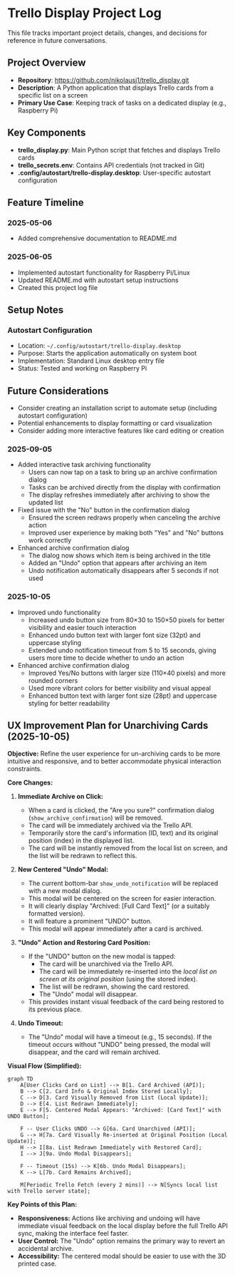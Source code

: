 # Trello Display Project Log

This file tracks important project details, changes, and decisions for reference in future conversations.

## Project Overview

- **Repository**: https://github.com/nikolausj1/trello_display.git
- **Description**: A Python application that displays Trello cards from a specific list on a screen
- **Primary Use Case**: Keeping track of tasks on a dedicated display (e.g., Raspberry Pi)

## Key Components

- **trello_display.py**: Main Python script that fetches and displays Trello cards
- **trello_secrets.env**: Contains API credentials (not tracked in Git)
- **.config/autostart/trello-display.desktop**: User-specific autostart configuration

## Feature Timeline

### 2025-05-06
- Added comprehensive documentation to README.md

### 2025-06-05
- Implemented autostart functionality for Raspberry Pi/Linux
- Updated README.md with autostart setup instructions
- Created this project log file

## Setup Notes

### Autostart Configuration
- Location: `~/.config/autostart/trello-display.desktop`
- Purpose: Starts the application automatically on system boot
- Implementation: Standard Linux desktop entry file
- Status: Tested and working on Raspberry Pi

## Future Considerations

- Consider creating an installation script to automate setup (including autostart configuration)
- Potential enhancements to display formatting or card visualization
- Consider adding more interactive features like card editing or creation


### 2025-09-05
- Added interactive task archiving functionality
  - Users can now tap on a task to bring up an archive confirmation dialog
  - Tasks can be archived directly from the display with confirmation
  - The display refreshes immediately after archiving to show the updated list
- Fixed issue with the "No" button in the confirmation dialog
  - Ensured the screen redraws properly when canceling the archive action
  - Improved user experience by making both "Yes" and "No" buttons work correctly
- Enhanced archive confirmation dialog
  - The dialog now shows which item is being archived in the title
  - Added an "Undo" option that appears after archiving an item
  - Undo notification automatically disappears after 5 seconds if not used

### 2025-10-05
- Improved undo functionality
  - Increased undo button size from 80×30 to 150×50 pixels for better visibility and easier touch interaction
  - Enhanced undo button text with larger font size (32pt) and uppercase styling
  - Extended undo notification timeout from 5 to 15 seconds, giving users more time to decide whether to undo an action
- Enhanced archive confirmation dialog
  - Improved Yes/No buttons with larger size (110×40 pixels) and more rounded corners
  - Used more vibrant colors for better visibility and visual appeal
  - Enhanced button text with larger font size (28pt) and uppercase styling for better readability


## UX Improvement Plan for Unarchiving Cards (2025-10-05)

**Objective:** Refine the user experience for un-archiving cards to be more intuitive and responsive, and to better accommodate physical interaction constraints.

**Core Changes:**

1.  **Immediate Archive on Click:**
    *   When a card is clicked, the "Are you sure?" confirmation dialog (`show_archive_confirmation`) will be removed.
    *   The card will be immediately archived via the Trello API.
    *   Temporarily store the card's information (ID, text) and its original position (index) in the displayed list.
    *   The card will be instantly removed from the local list on screen, and the list will be redrawn to reflect this.

2.  **New Centered "Undo" Modal:**
    *   The current bottom-bar `show_undo_notification` will be replaced with a new modal dialog.
    *   This modal will be centered on the screen for easier interaction.
    *   It will clearly display "Archived: [Full Card Text]" (or a suitably formatted version).
    *   It will feature a prominent "UNDO" button.
    *   This modal will appear immediately after a card is archived.

3.  **"Undo" Action and Restoring Card Position:**
    *   If the "UNDO" button on the new modal is tapped:
        *   The card will be unarchived via the Trello API.
        *   The card will be immediately re-inserted into the *local list on screen at its original position* (using the stored index).
        *   The list will be redrawn, showing the card restored.
        *   The "Undo" modal will disappear.
    *   This provides instant visual feedback of the card being restored to its previous place.

4.  **Undo Timeout:**
    *   The "Undo" modal will have a timeout (e.g., 15 seconds). If the timeout occurs without "UNDO" being pressed, the modal will disappear, and the card will remain archived.

**Visual Flow (Simplified):**

```mermaid
graph TD
    A[User Clicks Card on List] --> B[1. Card Archived (API)];
    B --> C[2. Card Info & Original Index Stored Locally];
    C --> D[3. Card Visually Removed from List (Local Update)];
    D --> E[4. List Redrawn Immediately];
    E --> F[5. Centered Modal Appears: "Archived: [Card Text]" with UNDO Button];

    F -- User Clicks UNDO --> G[6a. Card Unarchived (API)];
    G --> H[7a. Card Visually Re-inserted at Original Position (Local Update)];
    H --> I[8a. List Redrawn Immediately with Restored Card];
    I --> J[9a. Undo Modal Disappears];

    F -- Timeout (15s) --> K[6b. Undo Modal Disappears];
    K --> L[7b. Card Remains Archived];

    M[Periodic Trello Fetch (every 2 mins)] --> N[Syncs local list with Trello server state];
```

**Key Points of this Plan:**

*   **Responsiveness:** Actions like archiving and undoing will have immediate visual feedback on the local display before the full Trello API sync, making the interface feel faster.
*   **User Control:** The "Undo" option remains the primary way to revert an accidental archive.
*   **Accessibility:** The centered modal should be easier to use with the 3D printed case.
